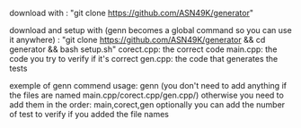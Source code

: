 download with 
: "git clone https://github.com/ASN49K/generator"

download and setup with (genn becomes a global command so you can use it anywhere)
: "git clone https://github.com/ASN49K/generator && cd generator && bash setup.sh"
corect.cpp: the correct code
main.cpp: the code you try to verify if it's correct
gen.cpp: the code that generates the tests

exemple of genn commend usage:
  genn (you don't need to add anything if the files are named main.cpp/corect.cpp/gen.cpp/)
  otherwise you need to add them in the order: main,corect,gen
  optionally you can add the number of test to verify if you added the file names
